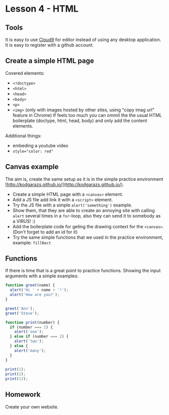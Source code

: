 # Lesson 4 - HTML

## Tools
It is easy to use [Cloud9](https://c9.io/) for editor instead of using any desktop application. It is easy to register with a github account.

## Create a simple HTML page
Covered elements:
- `<!doctype>`
- `<html>`
- `<head>`
- `<body>`
- `<p>`
- `<img>` (only with images hosted by other sites, using "copy imag url" feature in Chrome)
If feels too much you can ommit the the usual HTML boilerplate (doctype, html, head, body) and only add the content elements.

Additional things:
- embeding a youtube video
- `style="color: red"`

## Canvas example
The aim is, create the same setup as it is in the simple practice environment [http://kodgarazs.github.io/](http://kodgarazs.github.io/).
- Create a simple HTML page with a `<canvas>` element.
- Add a JS file add link it with a `<script>` element.
- Try the JS file with a simple `alert('something')` example.
- Show them, that they are able to create an annoying site with calling `alert` several times in a `for`-loop, also they can send it to somebody as a VIRUS! :)
- Add the boilerplate code for geting the drawing context for the `<canvas>`. (Don't forget to add an id for it)
- Try the same simple functions that we used in the practice environment, example: `fillRect`

## Functions
If there is time that is a great point to practice functions. Showing the input arguments with a simple examples:
```js
function greet(name) {
  alert('Hi ' + name + '!');
  alert('How are you?');
}

greet('Ann');
greet('Steve');
```

```js
function print(number) {
  if (number === 1) {
    alert('one');
  } else if (number === 2) {
    alert('two');  
  } else {
    alert('many');
  }
}
  
print(1);
print(2);
print(12);
```

## Homework
Create your own website.
